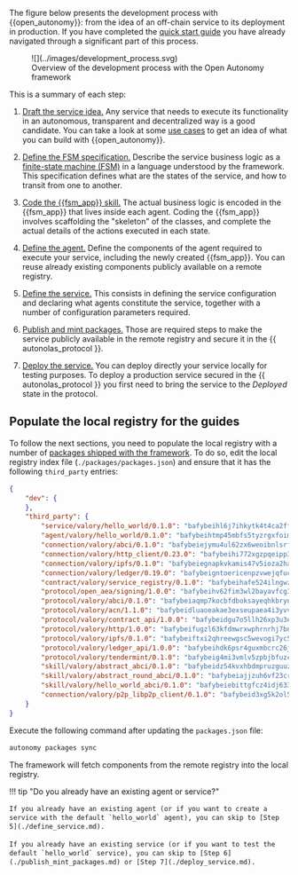 The figure below presents the development process with {{open_autonomy}}: from the idea of an off-chain service to its deployment in production. If you have completed the [quick start guide](../quick_start) you have already navigated through a significant part of this process.

<figure markdown>
![](../images/development_process.svg)
<figcaption>Overview of the development process with the Open Autonomy framework</figcaption>
</figure>

This is a summary of each step:

1. [Draft the service idea.](./draft_service_idea_and_define_fsm_specification.md#draft-the-service-idea) Any service that needs to execute its functionality in an autonomous, transparent and decentralized way is a good candidate. You can take a look at some [use cases](../get_started/use_cases.md) to get an idea of what you can build with {{open_autonomy}}.

2. [Define the FSM specification.](./draft_service_idea_and_define_fsm_specification.md#define-the-fsm-specification) Describe the service business logic as a [finite-state machine (FSM)](../key_concepts/fsm.md) in a language understood by the framework. This specification defines what are the states of the service, and how to transit from one to another.

3. [Code the {{fsm_app}} skill.](./code_fsm_app_skill.md) The actual business logic is encoded in the {{fsm_app}} that lives inside each agent. Coding the {{fsm_app}} involves scaffolding the "skeleton" of the classes, and complete the actual details of the actions executed in each state.

4. [Define the agent.](./define_agent.md) Define the components of the agent required to execute your service, including the newly created {{fsm_app}}. You can reuse already existing components publicly available on a remote registry.

5. [Define the service.](./define_service.md) This consists in defining the service configuration and declaring what agents constitute the service, together with a number of configuration parameters required.

6. [Publish and mint packages.](./publish_mint_packages.md) Those are required steps to make the service publicly available in the remote registry and secure it in the {{ autonolas_protocol }}.

7. [Deploy the service.](./deploy_service.md) You can deploy directly your service locally for testing purposes. To deploy a production service secured in the {{ autonolas_protocol }} you first need to bring the service to the _Deployed_ state in the protocol.

## Populate the local registry for the guides

To follow the next sections, you need to populate the local registry with a number of [packages shipped with the framework](../package_list.md). To do so, edit the local registry index file (`./packages/packages.json`) and ensure that it has the following `third_party` entries:

```json
{
    "dev": {
    },
    "third_party": {
        "service/valory/hello_world/0.1.0": "bafybeihl6j7ihkytk4t4ca2ffhctpzydwi6r4a354ubjasttuv2pw4oaci",
        "agent/valory/hello_world/0.1.0": "bafybeihtmp45mbfs5tyzrgxfoimh552on6dif42ifqidifait3ej2m5zvq",
        "connection/valory/abci/0.1.0": "bafybeiejymu4ul62zx6weoibnlsrfprfpjnplhjefz6sr6izgdr4sajlnu",
        "connection/valory/http_client/0.23.0": "bafybeihi772xgzpqeipp3fhmvpct4y6e6tpjp4sogwqrnf3wqspgeilg4u",
        "connection/valory/ipfs/0.1.0": "bafybeiegnapkvkamis47v5ioza2haerrjdzzb23rptpmcydyneas7jc2wm",
        "connection/valory/ledger/0.19.0": "bafybeigntoericenpzvwejqfuc3kqzo2pscs76qoygg5dbj6f4zxusru5e",
        "contract/valory/service_registry/0.1.0": "bafybeihafe524ilngwzavkhwz4er56p7nyar26lfm7lrksfiqvvzo3kdcq",
        "protocol/open_aea/signing/1.0.0": "bafybeihv62fim3wl2bayavfcg3u5e5cxu3b7brtu4cn5xoxd6lqwachasi",
        "protocol/valory/abci/0.1.0": "bafybeiaqmp7kocbfdboksayeqhkbrynvlfzsx4uy4x6nohywnmaig4an7u",
        "protocol/valory/acn/1.1.0": "bafybeidluaoeakae3exseupaea4i3yvvk5vivyt227xshjlffywwxzcxqe",
        "protocol/valory/contract_api/1.0.0": "bafybeidgu7o5llh26xp3u3ebq3yluull5lupiyeu6iooi2xyymdrgnzq5i",
        "protocol/valory/http/1.0.0": "bafybeifugzl63kfdmwrxwphrnrhj7bn6iruxieme3a4ntzejf6kmtuwmae",
        "protocol/valory/ipfs/0.1.0": "bafybeiftxi2qhreewgsc5wevogi7yc5g6hbcbo4uiuaibauhv3nhfcdtvm",
        "protocol/valory/ledger_api/1.0.0": "bafybeihdk6psr4guxmbcrc26jr2cbgzpd5aljkqvpwo64bvaz7tdti2oni",
        "protocol/valory/tendermint/0.1.0": "bafybeig4mi3vmlv5zpbjbfuzcgida6j5f2nhrpedxicmrrfjweqc5r7cra",
        "skill/valory/abstract_abci/0.1.0": "bafybeidz54kvxhbdmpruzguuzzq7bjg4pekjb5amqobkxoy4oqknnobopu",
        "skill/valory/abstract_round_abci/0.1.0": "bafybeiajjzuh6vf23crp55humonknirvv2f4s3dmdlfzch6tc5ow52pcgm",
        "skill/valory/hello_world_abci/0.1.0": "bafybeiebittgfcz4idj633fkrvu6qle2ajekdjxpp7slggyur7vv7s7hrq",
        "connection/valory/p2p_libp2p_client/0.1.0": "bafybeid3xg5k2ol5adflqloy75ibgljmol6xsvzvezebsg7oudxeeolz7e"
    }
}
```

Execute the following command after updating the `packages.json` file:

```bash
autonomy packages sync
```

The framework will fetch components from the remote registry into the local registry.

!!! tip "Do you already have an existing agent or service?"

    If you already have an existing agent (or if you want to create a service with the default `hello_world` agent), you can skip to [Step 5](./define_service.md).

    If you already have an existing service (or if you want to test the default `hello_world` service), you can skip to [Step 6](./publish_mint_packages.md) or [Step 7](./deploy_service.md).
